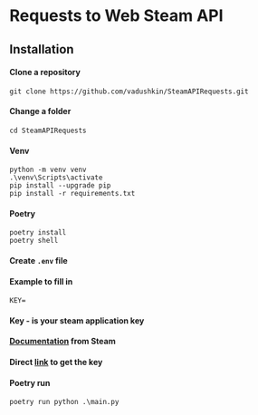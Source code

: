 # Requests to Web Steam API

Installation
---------

#### Clone a repository

```
git clone https://github.com/vadushkin/SteamAPIRequests.git
```

#### Change a folder

```
cd SteamAPIRequests
```

#### Venv

```
python -m venv venv
.\venv\Scripts\activate
pip install --upgrade pip
pip install -r requirements.txt
```

#### Poetry

```
poetry install
poetry shell
```

#### Create ```.env``` file

#### Example to fill in

```dotenv
KEY=
```

#### Key - is your steam application key

#### [Documentation](https://steamcommunity.com/dev) from Steam

#### Direct [link](https://steamcommunity.com/dev/apikey) to get the key

#### Poetry run

```shell
poetry run python .\main.py
```